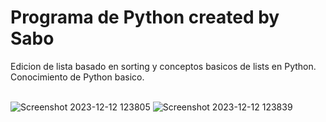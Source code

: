 <h1>Programa de Python created by Sabo</h1>
Edicion de lista basado en sorting y conceptos basicos de lists en Python.
<br>
Conocimiento de Python basico.
<br>
<br>

![Screenshot 2023-12-12 123805](https://github.com/JDsabo/promedios-python-program/assets/82731778/d3291fb2-cbb5-41fd-8b41-b72df84e72d0)
![Screenshot 2023-12-12 123839](https://github.com/JDsabo/promedios-python-program/assets/82731778/0d949273-52bb-44e3-9ca8-206644824041)
